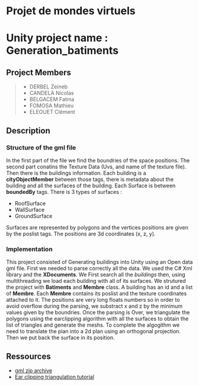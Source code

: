 # Projet de mondes virtuels
# Unity project name : Generation_batiments
## Project Members
>- DERBEL Zeineb
>- CANDELA Nicolas
>- BELGACEM Fatma
>- FOMOSA Mathieu
>- ELEOUET Clément

## Description 

### Structure of the gml file 

In the first part of the file we find the boundries of the space positions. 
The second part conatins the Texture Data (Uvs, and name of the texture file).
Then there is the buildings information. Each building is a **cityObjectMember**
between those tags, there is metadata about the building and all the surfaces of the 
building. Each Surface is between **boundedBy** tags. There is 3 types of surfaces : 
- RoofSurface
- WallSurface
- GroundSurface

Surfaces are represented by polygons and the vertices positions are given by the poslist tags.
The positions are 3d coordinates (x, z, y).

### Implementation

This project consisted of Generating buildings into Unity using an Open data gml file.
First we needed to parse correctly all the data. We used the C# Xml library and the **XDocuments**.
We First search all the *buildings* then, using multithreading we load each building with all of its
surfaces. We strutured the project with **Batiments** and **Membre** class. A building has an id and
a list of **Membre**. 
Each **Membre** contains its poslist and the texture coordinates attached to it. 
The positions are very long floats numbers so in order to avoid overflow during the parsing, we substract x and z by the minimum values given 
by the boundries.
Once the parsing is Over, we triangulate the polygons using the earclipping algorithm with all the surfaces to obtain the list of triangles and generate the meshs. To
complete the algogithm we need to translate the plan into a 2d plan using an orthogonal projection. Then we put back the surface in its position.

## Ressources

- [gml zip archive](https://download.data.grandlyon.com/files/grandlyon/imagerie/2018/maquette/BRON_2018.zip)
- [Ear clipping triangulation tutorial](https://www.youtube.com/watch?v=QAdfkylpYwc)

